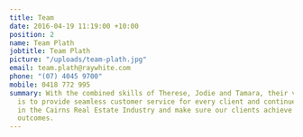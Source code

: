 ```yaml
---
title: Team
date: 2016-04-19 11:19:00 +10:00
position: 2
name: Team Plath
jobtitle: Team Plath
picture: "/uploads/team-plath.jpg"
email: team.plath@raywhite.com
phone: "(07) 4045 9700"
mobile: 0418 772 995
summary: With the combined skills of Therese, Jodie and Tamara, their vision together
  is to provide seamless customer service for every client and continue to raise standards
  in the Cairns Real Estate Industry and make sure our clients achieve their desired
  outcomes.
---
```



